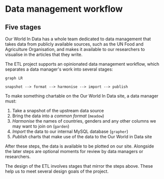 # Data management workflow

## Five stages

Our World In Data has a whole team dedicated to data management that takes data from publicly available sources, such as the UN Food and Agriculture Organisation, and makes it available to our researchers to visualise in the articles that they write.

The ETL project supports an opinionated data management workflow, which separates a data manager's work into several stages:

```mermaid
graph LR

snapshot --> format --> harmonise --> import --> publish
```

To make something chartable on the Our World In Data site, a data manager must:

1. Take a snapshot of the upstream data source
2. Bring the data into a _common format_ (`meadow`)
3. _Harmonise_ the names of countries, genders and any other columns we may want to join on (`garden`)
4. _Import_ the data to our internal MySQL database (`grapher`)
5. _Publish_ charts that make use of the data to the Our World in Data site

After these steps, the data is available to be plotted on our site. Alongside the later steps are optional moments for review by data managers or researchers.

The design of the ETL involves stages that mirror the steps above. These help us to meet several design goals of the project.